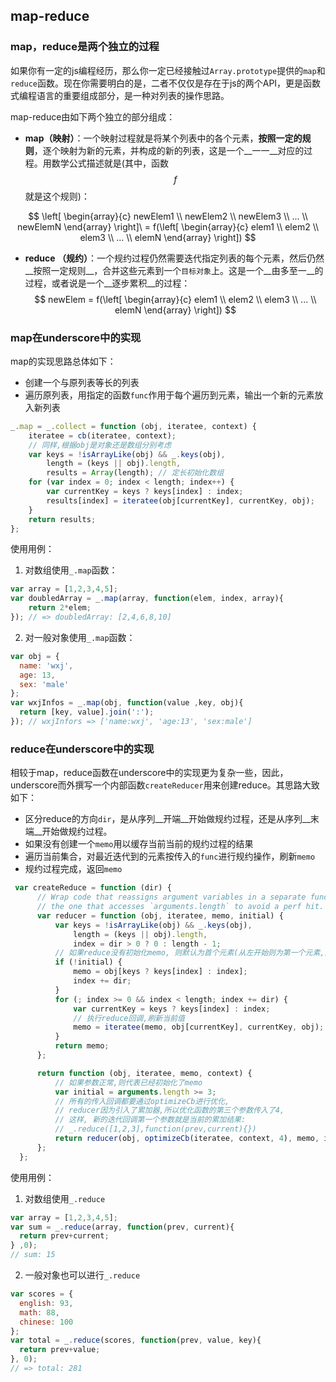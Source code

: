 ## map-reduce
### map，reduce是两个独立的过程
如果你有一定的js编程经历，那么你一定已经接触过`Array.prototype`提供的`map`和`reduce`函数。现在你需要明白的是，二者不仅仅是存在于js的两个API，更是函数式编程语言的重要组成部分，是一种对列表的操作思路。

map-reduce由如下两个独立的部分组成：
- __map（映射）__：一个映射过程就是将某个列表中的各个元素，__按照一定的规则__，逐个映射为新的元素，并构成的新的列表，这是一个__一一__对应的过程。用数学公式描述就是(其中，函数$$ f $$就是这个规则)：

$$
\left[ \begin{array}{c} newElem1 \\ newElem2 \\ newElem3 \\ ... \\ newElemN  \end{array} \right]\ = f(\left[  \begin{array}{c} elem1 \\ elem2 \\ elem3 \\ ... \\ elemN \end{array} \right]) 
$$

- __reduce （规约）__：一个规约过程仍然需要迭代指定列表的每个元素，然后仍然__按照一定规则__，合并这些元素到一个`目标对象`上。这是一个__由多至一__的过程，或者说是一个__逐步累积__的过程：
$$
newElem = f(\left[  \begin{array}{c} elem1 \\ elem2 \\ elem3 \\ ... \\ elemN \end{array} \right])
$$

### map在underscore中的实现
map的实现思路总体如下：
- 创建一个与原列表等长的列表
- 遍历原列表，用指定的函数`func`作用于每个遍历到元素，输出一个新的元素放入新列表
```js
_.map = _.collect = function (obj, iteratee, context) {
    iteratee = cb(iteratee, context);
    // 同样,根据obj是对象还是数组分别考虑
    var keys = !isArrayLike(obj) && _.keys(obj),
        length = (keys || obj).length,
        results = Array(length); // 定长初始化数组
    for (var index = 0; index < length; index++) {
        var currentKey = keys ? keys[index] : index;
        results[index] = iteratee(obj[currentKey], currentKey, obj);
    }
    return results;
};
```

使用用例：
1. 对数组使用`_.map`函数：
```js
var array = [1,2,3,4,5];
var doubledArray = _.map(array, function(elem, index, array){
    return 2*elem;
}); // => doubledArray: [2,4,6,8,10]
```
2. 对一般对象使用`_.map`函数：
```js
var obj = {
  name: 'wxj',
  age: 13,
  sex: 'male'
};
var wxjInfos = _.map(obj, function(value ,key, obj){
  return [key, value].join(':');
}); // wxjInfors => ['name:wxj', 'age:13', 'sex:male']
```


### reduce在underscore中的实现
相较于map，reduce函数在underscore中的实现更为复杂一些，因此，underscore而外撰写一个内部函数`createReducer`用来创建reduce。其思路大致如下：
- 区分reduce的方向`dir`，是从序列__开端__开始做规约过程，还是从序列__末端__开始做规约过程。
- 如果没有创建一个`memo`用以缓存当前当前的规约过程的结果
- 遍历当前集合，对最近迭代到的元素按传入的`func`进行规约操作，刷新`memo`
- 规约过程完成，返回`memo`
```js
 var createReduce = function (dir) {
      // Wrap code that reassigns argument variables in a separate function than
      // the one that accesses `arguments.length` to avoid a perf hit. (#1991)
      var reducer = function (obj, iteratee, memo, initial) {
          var keys = !isArrayLike(obj) && _.keys(obj),
              length = (keys || obj).length,
              index = dir > 0 ? 0 : length - 1;
          // 如果reduce没有初始化memo, 则默认为首个元素(从左开始则为第一个元素,从右则为最后一个元素)
          if (!initial) {
              memo = obj[keys ? keys[index] : index];
              index += dir;
          }
          for (; index >= 0 && index < length; index += dir) {
              var currentKey = keys ? keys[index] : index;
              // 执行reduce回调,刷新当前值
              memo = iteratee(memo, obj[currentKey], currentKey, obj);
          }
          return memo;
      };

      return function (obj, iteratee, memo, context) {
          // 如果参数正常,则代表已经初始化了memo
          var initial = arguments.length >= 3;
          // 所有的传入回调都要通过optimizeCb进行优化,
          // reducer因为引入了累加器,所以优化函数的第三个参数传入了4,
          // 这样, 新的迭代回调第一个参数就是当前的累加结果:
          // _.reduce([1,2,3],function(prev,current){})
          return reducer(obj, optimizeCb(iteratee, context, 4), memo, initial);
      };
  };
```

使用用例：
1. 对数组使用`_.reduce`
```js
var array = [1,2,3,4,5];
var sum = _.reduce(array, function(prev, current){
  return prev+current;
} ,0);
// sum: 15
```
2. 一般对象也可以进行`_.reduce`
```js
var scores = {
  english: 93,
  math: 88,
  chinese: 100
};
var total = _.reduce(scores, function(prev, value, key){
  return prev+value;
}, 0);
// => total: 281
```
